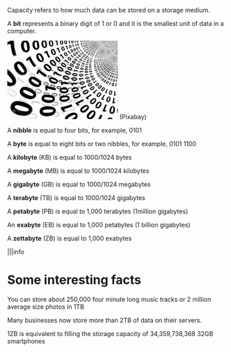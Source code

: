 Capacity refers to how much data can be stored on a storage medium.  

A **bit** represents a binary digit of 1 or 0 and it is the smallest unit of data in a computer.

![](.guides/img/capacity.png)
 (Pixabay)


A **nibble** is equal to four bits, for example, 0101

A **byte** is equal to eight bits or two nibbles, for example, 0101 1100

A **kilobyte** (KB) is equal to 1000/1024 bytes 

A **megabyte** (MB) is equal to 1000/1024 kilobytes

A **gigabyte** (GB) is equal to 1000/1024 megabytes

A **terabyte** (TB) is equal to 1000/1024 gigabytes

A **petabyte** (PB) is equal to 1,000 terabytes (1million gigabytes) 

An **exabyte** (EB) is equal to 1,000 petabytes (1 billion gigabytes)

A **zettabyte** (ZB) is equal to 1,000 exabytes 

|||info
# Some interesting facts

You can store about 250,000 four minute long music tracks or 
2 million average size photos in 1TB

Many businesses now store more than 2TB of data on their servers.

1ZB is equivalent to filling the storage capacity of 34,359,738,368 32GB smartphones
